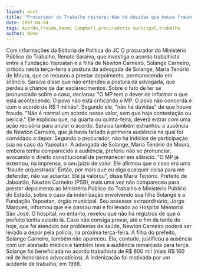 ```yaml
---
layout: post
title: "Procurador do Trabalho reitera: Não há dúvidas que houve fraude no acordo"
date: 2007-04-04
tags: Acordo,Fraude,Naomi Campbell,procuradoria municipal,trabalho
author: None
---
```

Com informações da Editoria de Política do JC
O procurador do Ministério Público do Trabalho, Renato Saraiva, que investiga o acordo trabalhista entre a Fundação Yapoatan e a filha de Newton Carneiro, Solange Carneiro, criticou nesta terça-feira a postura da advogada de Solange, Maria Tenório de Moura, que se recusou a prestar depoimento, permanecendo em silêncio.
Saraiva disse que não entendeu a postura da advogada, que perdeu a chance de dar esclarecimentos. Sobre o fato de ter se pronunciado sobre o caso, declarou: \"O MP tem o dever de informar o que está acontecendo. O povo não está criticando o MP. O povo não concorda é com o acordo de R$ 1 milhão\". 
Segundo ele, \"não há dúvidas\" de que houve fraude. 
\"Não é normal um acordo nesse valor, sem que haja contestação ou perícia.\" Ele explicou que, na quarta ou quinta-feira, deverá entrar com uma ação recisória para anular o acordo. Saraiva também estranhou a ausência de Newton Carneiro, que já havia faltado à primeira audiência na qual foi convidado a depor. Segundo o procurador, não há indícios de participação sua no caso da Yapoatan. 
A advogada de Solange, Maria Tenório de Moura, embora tenha comparecido à audiência, preferiu não se pronunciar, avocando o direito constitucional de permanecer em silêncio. 
\"O MP já externou, na imprensa, o seu juízo de valor. Ele afirmou que o caso era uma ‘fraude orquestrada’. Então, por mais que eu diga qualquer coisa para me defender, não vai adiantar. Ele já valorou\", disse Maria Tenório. 
Prefeito de Jaboatão, Newton Carneiro (PSB), mais uma vez não compareceu para prestar depoimento ao Ministério Público do Trabalho e Ministério Público do Estado, sobre o caso da indenização envolvendo sua filha Solange e a Fundação Yapoatan, órgão municipal. 
Seu assessor extraordinário, Jorge Marques, informou que ele passou mal e foi levado ao Hospital Memorial São José. O hospital, no entanto, revelou que não há registros de que o prefeito tenha estado lá. Caso não consiga provar, até o fim da tarde de hoje, que foi atendido por problemas de saúde, Newton Carneiro poderá ser levado a depor pela polícia, na próxima terça-feira. 
A filha do prefeito, Solange Carneiro, também não apareceu. Ela, contudo, justificou a ausência com um atestado médico e também teve a audiência remarcada para terça. Solange foi beneficiada no acordo trabalhista de R$ 800 mil (mais R$ 160 mil de honorários advocatícios). A indenização foi motivada por um acidente de trabalho, em 1998.  